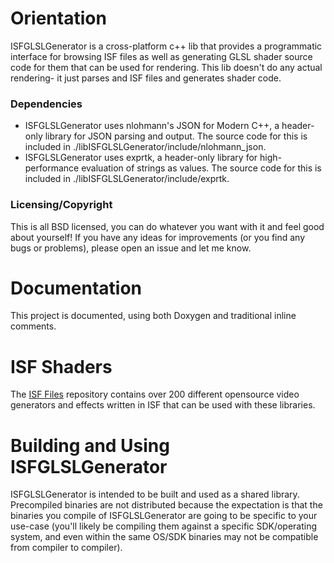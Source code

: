 # Orientation

ISFGLSLGenerator is a cross-platform c++ lib that provides a programmatic interface for browsing ISF files as well as generating GLSL shader source code for them that can be used for rendering.  This lib doesn't do any actual rendering- it just parses and ISF files and generates shader code.

### Dependencies

* ISFGLSLGenerator uses nlohmann's JSON for Modern C++, a header-only library for JSON parsing and output.  The source code for this is included in ./libISFGLSLGenerator/include/nlohmann_json.
* ISFGLSLGenerator uses exprtk, a header-only library for high-performance evaluation of strings as values.  The source code for this is included in ./libISFGLSLGenerator/include/exprtk.

### Licensing/Copyright

This is all BSD licensed, you can do whatever you want with it and feel good about yourself!  If you have any ideas for improvements (or you find any bugs or problems), please open an issue and let me know.

# Documentation

This project is documented, using both Doxygen and traditional inline comments.

# ISF Shaders

The [ISF Files](https://github.com/Vidvox/ISF-Files) repository contains over 200 different opensource video generators and effects written in ISF that can be used with these libraries.

# Building and Using ISFGLSLGenerator

ISFGLSLGenerator is intended to be built and used as a shared library.  Precompiled binaries are not distributed because the expectation is that the binaries you compile of ISFGLSLGenerator are going to be specific to your use-case (you'll likely be compiling them against a specific SDK/operating system, and even within the same OS/SDK binaries may not be compatible from compiler to compiler).